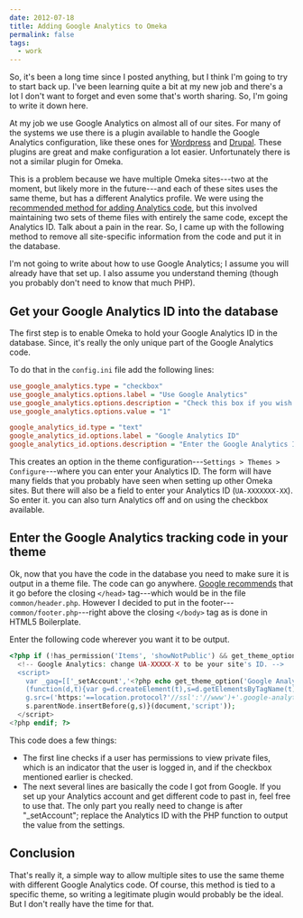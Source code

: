 ```yaml
---
date: 2012-07-18
title: Adding Google Analytics to Omeka
permalink: false
tags:
  - work
---
```


So, it's been a long time since I posted anything, but I think I'm going to try to start back up. I've been learning quite a bit at my new job and there's a lot I don't want to forget and even some that's worth sharing. So, I'm going to write it down here.

<!-- excerpt -->

At my job we use Google Analytics on almost all of our sites. For many of the systems we use there is a plugin available to handle the Google Analytics configuration, like these ones for [Wordpress](https://wordpress.org/extend/plugins/google-analytics-for-wordpress) and [Drupal](https://drupal.org/project/google_analytics). These plugins are great and make configuration a lot easier. Unfortunately there is not a similar plugin for Omeka.

This is a problem because we have multiple Omeka sites---two at the moment, but likely more in the future---and each of these sites uses the same theme, but has a different Analytics profile. We were using the [recommended method for adding Analytics code](https://omeka.org/forums/topic/google-analytics-plugin), but this involved maintaining two sets of theme files with entirely the same code, except the Analytics ID. Talk about a pain in the rear. So, I came up with the following method to remove all site-specific information from the code and put it in the database.

I'm not going to write about how to use Google Analytics; I assume you will already have that set up. I also assume you understand theming (though you probably don't need to know that much PHP).

## Get your Google Analytics ID into the database

The first step is to enable Omeka to hold your Google Analytics ID in the database. Since, it's really the only unique part of the Google Analytics code.

To do that in the `config.ini` file add the following lines:

```ini
use_google_analytics.type = "checkbox"
use_google_analytics.options.label = "Use Google Analytics"
use_google_analytics.options.description = "Check this box if you wish to enable your Google Analytics account on this site. Don't forget to enter your account number below!"
use_google_analytics.options.value = "1"

google_analytics_id.type = "text"
google_analytics_id.options.label = "Google Analytics ID"
google_analytics_id.options.description = "Enter the Google Analytics ID to track this site."
```

This creates an option in the theme configuration---`Settings > Themes > Configure`---where you can enter your Analytics ID. The form will have many fields that you probably have seen when setting up other Omeka sites. But there will also be a field to enter your Analytics ID (`UA-XXXXXXX-XX`). So enter it. you can also turn Analytics off and on using the checkbox available.

## Enter the Google Analytics tracking code in your theme

Ok, now that you have the code in the database you need to make sure it is output in a theme file. The code can go anywhere. [Google recommends](https://support.google.com/googleanalytics/bin/answer.py?hl=en&answer=174090) that it go before the closing `</head>` tag---which would be in the file `common/header.php`. However I decided to put in the footer---`common/footer.php`---right above the closing `</body>` tag as is done in HTML5 Boilerplate.

Enter the following code wherever you want it to be output.

```php
<?php if (!has_permission('Items', 'showNotPublic') && get_theme_option('Use Google Analytics') !== '0'): ?>
  <!-- Google Analytics: change UA-XXXXX-X to be your site's ID. -->
  <script>
    var _gaq=[['_setAccount','<?php echo get_theme_option('Google Analytics ID'); ?>'],['_trackPageview']];
    (function(d,t){var g=d.createElement(t),s=d.getElementsByTagName(t)[0];
    g.src=('https:'==location.protocol?'//ssl':'//www')+'.google-analytics.com/ga.js';
    s.parentNode.insertBefore(g,s)}(document,'script'));
  </script>
<?php endif; ?>
```

This code does a few things:

- The first line checks if a user has permissions to view private files, which is an indicator that the user is logged in, and if the checkbox mentioned earlier is checked.
- The next several lines are basically the code I got from Google. If you set up your Analytics account and get different code to past in, feel free to use that. The only part you really need to change is after "\_setAccount"; replace the Analytics ID with the PHP function to output the value from the settings.

## Conclusion

That's really it, a simple way to allow multiple sites to use the same theme with different Google Analytics code. Of course, this method is tied to a specific theme, so writing a legitimate plugin would probably be the ideal. But I don't really have the time for that.
